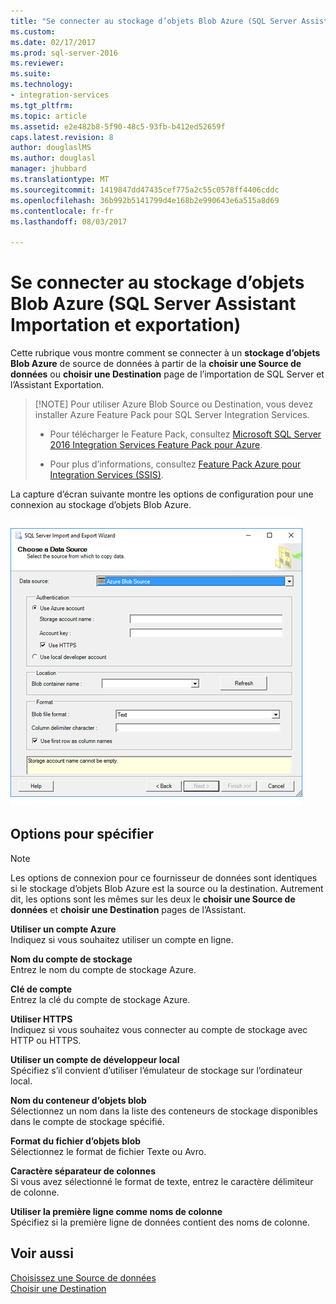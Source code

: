 ```yaml
---
title: "Se connecter au stockage d’objets Blob Azure (SQL Server Assistant Importation et exportation) | Documents Microsoft"
ms.custom: 
ms.date: 02/17/2017
ms.prod: sql-server-2016
ms.reviewer: 
ms.suite: 
ms.technology:
- integration-services
ms.tgt_pltfrm: 
ms.topic: article
ms.assetid: e2e482b8-5f90-48c5-93fb-b412ed52659f
caps.latest.revision: 8
author: douglaslMS
ms.author: douglasl
manager: jhubbard
ms.translationtype: MT
ms.sourcegitcommit: 1419847dd47435cef775a2c55c0578ff4406cddc
ms.openlocfilehash: 36b992b5141799d4e168b2e990643e6a515a8d69
ms.contentlocale: fr-fr
ms.lasthandoff: 08/03/2017

---
```

# <a name="connect-to-azure-blob-storage-sql-server-import-and-export-wizard"></a>Se connecter au stockage d’objets Blob Azure (SQL Server Assistant Importation et exportation)
Cette rubrique vous montre comment se connecter à un **stockage d’objets Blob Azure** de source de données à partir de la **choisir une Source de données** ou **choisir une Destination** page de l’importation de SQL Server et l’Assistant Exportation.

>   [!NOTE]
> Pour utiliser Azure Blob Source ou Destination, vous devez installer Azure Feature Pack pour SQL Server Integration Services.
> - Pour télécharger le Feature Pack, consultez [Microsoft SQL Server 2016 Integration Services Feature Pack pour Azure](https://www.microsoft.com/download/details.aspx?id=49492).
>
> - Pour plus d’informations, consultez [Feature Pack Azure pour Integration Services &#40;SSIS&#41;](../../integration-services/azure-feature-pack-for-integration-services-ssis.md).

La capture d’écran suivante montre les options de configuration pour une connexion au stockage d’objets Blob Azure.

![Connexion à Azure Blob Storage](../../integration-services/import-export-data/media/azure-blob-storage-connection.png)

## <a name="options-to-specify"></a>Options pour spécifier

> [!NOTE]
> Les options de connexion pour ce fournisseur de données sont identiques si le stockage d’objets Blob Azure est la source ou la destination. Autrement dit, les options sont les mêmes sur les deux le **choisir une Source de données** et **choisir une Destination** pages de l’Assistant.

 **Utiliser un compte Azure**  
 Indiquez si vous souhaitez utiliser un compte en ligne.
  
 **Nom du compte de stockage**  
 Entrez le nom du compte de stockage Azure.  
  
**Clé de compte**  
Entrez la clé du compte de stockage Azure.  
  
 **Utiliser HTTPS**  
 Indiquez si vous souhaitez vous connecter au compte de stockage avec HTTP ou HTTPS.  
  
 **Utiliser un compte de développeur local**  
 Spécifiez s’il convient d’utiliser l’émulateur de stockage sur l’ordinateur local.  
  
 **Nom du conteneur d’objets blob**  
 Sélectionnez un nom dans la liste des conteneurs de stockage disponibles dans le compte de stockage spécifié.  
  
 **Format du fichier d’objets blob**  
 Sélectionnez le format de fichier Texte ou Avro.  
  
 **Caractère séparateur de colonnes**  
 Si vous avez sélectionné le format de texte, entrez le caractère délimiteur de colonne.  
  
 **Utiliser la première ligne comme noms de colonne**  
 Spécifiez si la première ligne de données contient des noms de colonne.  

## <a name="see-also"></a>Voir aussi
[Choisissez une Source de données](../../integration-services/import-export-data/choose-a-data-source-sql-server-import-and-export-wizard.md)  
[Choisir une Destination](../../integration-services/import-export-data/choose-a-destination-sql-server-import-and-export-wizard.md)


